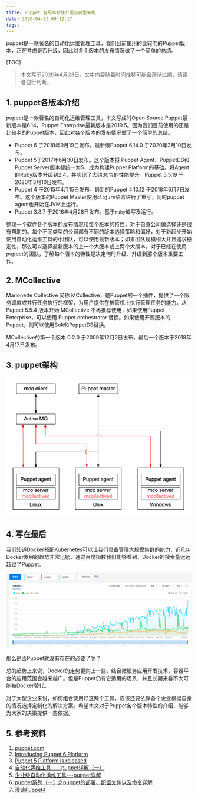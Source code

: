```yaml
---
title: Puppet 各版本特性介绍与典型架构
date: 2020-04-23 09:12:17
tags:
---
```


puppet是一款著名的自动化运维管理工具，我们目前使用的比较老的Puppet版本，正在考虑是否升级，因此对各个版本的发布情况做了一个简单的总结。

<!-- more -->

[TOC]

> 本文写于2020年4月23日，文中内容随着时间推移可能会逐渐过期，请读者自行判断。

## 1. puppet各版本介绍

puppet是一款著名的自动化运维管理工具，本文写成时Open Source Puppet最新版本是6.14，Puppet Enterprise最新版本是2019.5。因为我们目前使用的还是比较老的Puppet版本，因此对各个版本的发布情况做了一个简单的总结。

* Puppet 6 于2018年9月19日发布。最新版Puppet 6.14.0 于2020年3月10日发布。
* Puppet 5于2017年6月30日发布。这个版本将 Puppet Agent、PuppetDB和Puppet Server版本都统一为5，成为构建Puppet Platform的基础。将Agent的Ruby版本升级到2.4，并实现了大约30%的性能提升。Puppet 5.5.19 于2020年3月10日发布。
* Puppet 4 于2015年4月15日发布。最新的Puppet 4.10.12 于2018年6月7日发布。这个版本的Puppet Master使用`clojure`语言进行了重写，同时puppet agent也开始在JVM上运行。
* Puppet 3.8.7 于2016年4月26日发布。基于`ruby`编写及运行。

整理一个软件各个版本的发布情况和每个版本的特性，对于自身公司做选择还是很有帮助的。每个不同类型的公司都有不同的版本选择策略和偏好，对于新起步开始使用自动化运维工具的小团队，可以使用最新版本；如果团队规模稍大并且追求稳定性，那么可以选择最新版本的上一个大版本或上两个大版本。对于已经在使用puppet的团队，了解每个版本的特性是决定何时升级、升级到那个版本重要工作。

## 2. MCollective

Marionette Collective 简称 MCollective，是Puppet的一个插件，提供了一个服务调度或并行任务执行的框架，为用户提供在被管机上执行管理任务的能力。从Puppet 5.5.4 版本开始 MCollective 不再推荐使用，如果使用Puppet Enterprise，可以使用 Puppet orchestrator 替换。如果使用开源版本的Puppet，则可以使用Bolt和PuppetDB替换。

MCollective的第一个版本 0.2.0 于2009年12月2日发布。最后一个版本于2018年4月17日发布。

## 3. puppet架构

![image-20200425153804847](20200423-puppet-introduce/image-20200425153804847.png)

## 4. 写在最后

我们知道Docker搭配Kubernetes可以让我们具备管理大规模集群的能力，近几年Docker发展的趋势非常迅猛，通过百度指数我们能够看到，Docker的搜索量远远超过了Puppet。

![image-20200424175448678](20200423-puppet-introduce/image-20200424175448678.png)

那么是否Puppet就没有存在的必要了呢？

总的趋势上来说，Docker的走势更向上一些，结合微服务应用开发技术，容器平台的应用范围会越来越广。但是Puppet仍有它适用的场景，并且长期来看不太可能被Docker替代。

对于大型企业来说，如何组合使用好这两个工具，应该还要依靠各个企业根据自身的情况选择定制化的解决方案。希望本文对于Puppet各个版本特性的介绍，能够为大家的决策提供一些依据。

## 5. 参考资料

1. [puppet.com](https://puppet.com/)
2. [Introducing Puppet 6 Platform](https://puppet.com/blog/introducing-puppet-6/)
3. [Puppet 5 Platform is released](https://puppet.com/blog/puppet-5-platform-released/)
4. [自动化运维工具——puppet详解（一）](https://www.cnblogs.com/keerya/p/8040071.html)
5. [企业级自动化运维工具---puppet详解](https://www.cnblogs.com/along21/p/10369858.html)
6. [puppet系列（一）之puppet的部署、配置文件以及命令详解](http://www.51niux.com/?id=105)
7. [漫谈Puppet4](https://www.cnblogs.com/yuxc/p/5945944.html)
